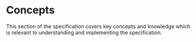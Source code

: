 # Concepts

This section of the specification covers key concepts and knowledge which is relevant to understanding and implementing the specification.
